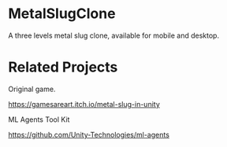 # MetalSlugClone
A three levels metal slug clone, available for mobile and desktop.

# Related Projects
Original game.

https://gamesareart.itch.io/metal-slug-in-unity

ML Agents Tool Kit

https://github.com/Unity-Technologies/ml-agents
